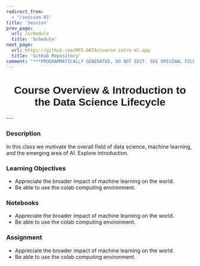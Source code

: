 ```yaml
---
redirect_from:
  - "/session-01"
title: 'Session'
prev_page:
  url: /schedule
  title: 'Schedule'
next_page:
  url: https://github.com/RPI-DATA/course-intro-ml-app
  title: 'GitHub Repository'
comment: "***PROGRAMMATICALLY GENERATED, DO NOT EDIT. SEE ORIGINAL FILES IN /content***"
---
```

<h1  style="font-family:  Verdana,  Geneva,  sans-serif;  text-align:center;">Course  Overview  &  Introduction  to  the  Data  Science  Lifecycle</h1> 
--- 
 
###  Description 
In  this  class  we  motivate  the  overall  field  of  data  science,  machine  learning,  and  the  emerging  area  of  AI.    Explore  introduction.   
 
###  Learning  Objectives 
-  Appreciate  the  broader  impact  of  machine  learning  on  the  world. 
-  Be  able  to  use  the  colab  computing  environment. 
 
###  Notebooks 
-  Appreciate  the  broader  impact  of  machine  learning  on  the  world. 
-  Be  able  to  use  the  colab  computing  environment. 
 
###  Assignment 
-  Appreciate  the  broader  impact  of  machine  learning  on  the  world. 
-  Be  able  to  use  the  colab  computing  environment.
